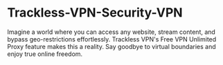 # Trackless-VPN-Security-VPN
Imagine a world where you can access any website, stream content, and bypass geo-restrictions effortlessly. Trackless VPN's Free VPN Unlimited Proxy feature makes this a reality. Say goodbye to virtual boundaries and enjoy true online freedom.
